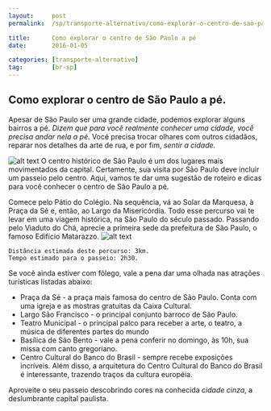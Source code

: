 ```yaml
---
layout:     post
permalink:  /sp/transporte-alternativo/como-explorar-o-centro-de-sao-paulo-a-pe

title:      Como explorar o centro de São Paulo a pé
date:       2016-01-05

categories: [transporte-alternativo]
tag:        [br-sp]
---
```


## Como explorar o centro de São Paulo a pé. 

Apesar de São Paulo ser uma grande cidade, podemos explorar alguns bairros a pé. *Dizem que para você realmente conhecer uma cidade, você precisa andar nela a pé.* Vocé precisa trocar olhares com outros cidadãos, reparar nos detalhes da arte de rua, e por fim,  *sentir a cidade.* 


![alt text][image1]
O centro histórico de São Paulo é um dos lugares mais movimentados da capital. Certamente, sua visita por São Paulo deve incluir um passeio pelo centro. Aqui, vamos te dar uma sugestão de roteiro e dicas para você conhecer o centro de São Paulo a pé. 

Comece pelo Pátio do Colégio. Na sequência, vá ao Solar da Marquesa, à Praça da Sé e, então, ao Largo da Misericórdia. Todo esse percurso vai te levar em uma viagem histórica, na São Paulo do século passado. Passando pelo Viaduto do Chá, aprecie a primeira sede da prefeitura de São Paulo, o famoso Edifício Matarazzo. 
![alt text][image2]

    Distância estimada deste percurso: 3km.
    Tempo estimado para o passeio: 2h30.

Se você ainda estiver com fôlego, vale a pena dar uma olhada nas atrações turísticas listadas abaixo: 

 - Praça da Sé - a praça mais famosa do centro de São Paulo. Conta com uma igreja e as mostras gratuitas da Caixa Cultural. 
 - Largo São Francisco - o principal conjunto barroco de São Paulo.
 - Teatro Municipal - o principal palco para receber a arte, o teatro, a música de diferentes partes do mundo 
 - Basílica de São Bento - vale a pena conferir no domingo, às 10h, sua missa com canto gregoriano.
 - Centro Cultural do Banco do Brasil - sempre recebe exposições incríveis. Além disso, a arquitetura do Centro Cultural do Banco do Brasil é interessante, trazendo traços da cultura européia. 
 
 Aproveite o seu passeio descobrindo cores na conhecida *cidade cinza*, a deslumbrante capital paulista.

[Bike Sampa]:      http://www.mobilicidade.com.br/bikesampa.asp
[Ciclo Sampa]:   http://www.ciclosampa.com.br/



[image1]:      http://media2.popsugar-assets.com/files/2014/06/10/933/n/1922398/1e97c938e11981d6_450382556_10.xxxlarge_2x/i/woman-walked-past-colorful-graffiti-wall-marked.jpg
[image2]:http://msalx.vejasp.abril.com.br/2015/04/30/1633/jYQci/mapa_arquitetonico_layers_.jpeg?1430422509